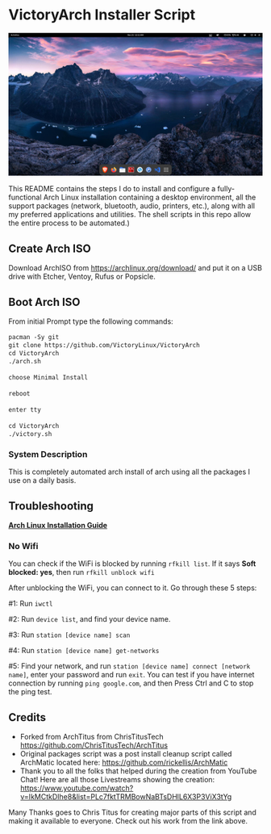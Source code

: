 # VictoryArch Installer Script

<img src="https://github.com/VictoryLinux/VictoryArch/blob/main/VictoryArch.png" />

This README contains the steps I do to install and configure a fully-functional Arch Linux installation containing a desktop environment, all the support packages (network, bluetooth, audio, printers, etc.), along with all my preferred applications and utilities. The shell scripts in this repo allow the entire process to be automated.)

## Create Arch ISO

Download ArchISO from https://archlinux.org/download/ and put it on a USB drive with Etcher, Ventoy, Rufus or Popsicle.

## Boot Arch ISO

From initial Prompt type the following commands:

```
pacman -Sy git
git clone https://github.com/VictoryLinux/VictoryArch
cd VictoryArch
./arch.sh

choose Minimal Install

reboot

enter tty

cd VictoryArch
./victory.sh
```

### System Description
This is completely automated arch install of arch using all the packages I use on a daily basis. 

## Troubleshooting

__[Arch Linux Installation Guide](https://github.com/rickellis/Arch-Linux-Install-Guide)__

### No Wifi

You can check if the WiFi is blocked by running `rfkill list`.
If it says **Soft blocked: yes**, then run `rfkill unblock wifi`

After unblocking the WiFi, you can connect to it. Go through these 5 steps:

#1: Run `iwctl`

#2: Run `device list`, and find your device name.

#3: Run `station [device name] scan`

#4: Run `station [device name] get-networks`

#5: Find your network, and run `station [device name] connect [network name]`, enter your password and run `exit`. You can test if you have internet connection by running `ping google.com`, and then Press Ctrl and C to stop the ping test.

## Credits
- Forked from ArchTitus from ChrisTitusTech https://github.com/ChrisTitusTech/ArchTitus
- Original packages script was a post install cleanup script called ArchMatic located here: https://github.com/rickellis/ArchMatic
- Thank you to all the folks that helped during the creation from YouTube Chat! Here are all those Livestreams showing the creation: <https://www.youtube.com/watch?v=IkMCtkDIhe8&list=PLc7fktTRMBowNaBTsDHlL6X3P3ViX3tYg>

Many Thanks goes to Chris Titus for creating major parts of this script and making it available to everyone. Check out his work from the link above.
